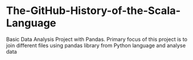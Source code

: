 # The-GitHub-History-of-the-Scala-Language
Basic Data Analysis Project with Pandas.
Primary focus of this project is to join different files using pandas library from Python language and analyse data
